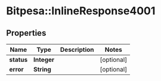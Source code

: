 # Bitpesa::InlineResponse4001

## Properties
Name | Type | Description | Notes
------------ | ------------- | ------------- | -------------
**status** | **Integer** |  | [optional] 
**error** | **String** |  | [optional] 


